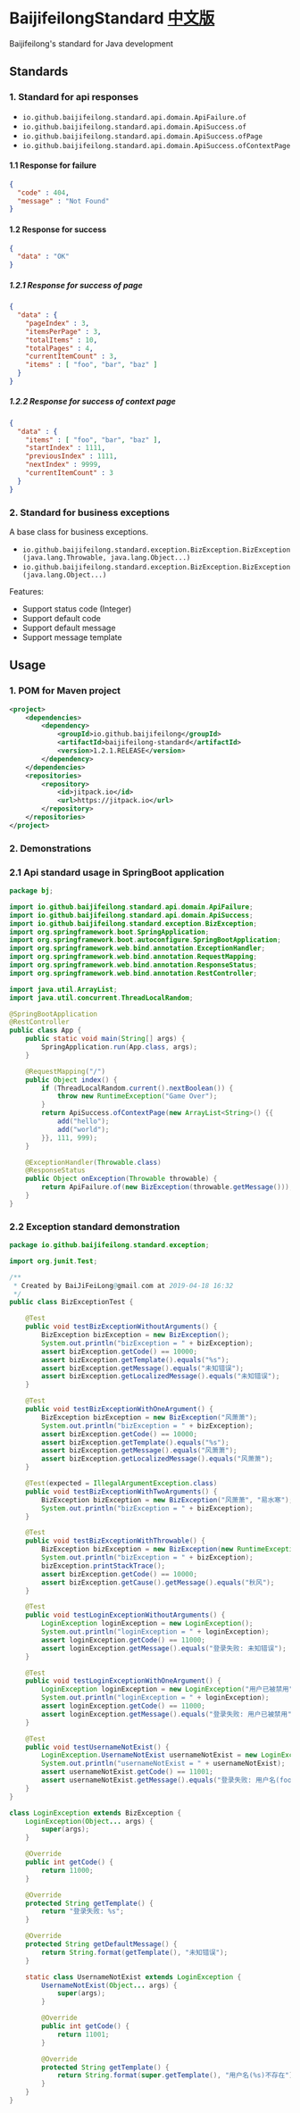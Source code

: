 # BaijifeilongStandard [中文版](README_zh-CN.md)

Baijifeilong's standard for Java development

## Standards

### 1. Standard for api responses

- `io.github.baijifeilong.standard.api.domain.ApiFailure.of`
- `io.github.baijifeilong.standard.api.domain.ApiSuccess.of`
- `io.github.baijifeilong.standard.api.domain.ApiSuccess.ofPage`
- `io.github.baijifeilong.standard.api.domain.ApiSuccess.ofContextPage`

#### 1.1 Response for failure

```json
{
  "code" : 404,
  "message" : "Not Found"
}
```

#### 1.2 Response for success

```json
{
  "data" : "OK"
}
```

##### 1.2.1 Response for success of page

```json
{
  "data" : {
    "pageIndex" : 3,
    "itemsPerPage" : 3,
    "totalItems" : 10,
    "totalPages" : 4,
    "currentItemCount" : 3,
    "items" : [ "foo", "bar", "baz" ]
  }
}
```

##### 1.2.2 Response for success of context page

```json
{
  "data" : {
    "items" : [ "foo", "bar", "baz" ],
    "startIndex" : 1111,
    "previousIndex" : 1111,
    "nextIndex" : 9999,
    "currentItemCount" : 3
  }
}
```

### 2. Standard for business exceptions

A base class for business exceptions.

- `io.github.baijifeilong.standard.exception.BizException.BizException(java.lang.Throwable, java.lang.Object...)`
- `io.github.baijifeilong.standard.exception.BizException.BizException(java.lang.Object...)`

Features:

- Support status code (Integer)
- Support default code
- Support default message
- Support message template

## Usage

### 1. POM for Maven project

```xml
<project>
    <dependencies>
        <dependency>
            <groupId>io.github.baijifeilong</groupId>
            <artifactId>baijifeilong-standard</artifactId>
            <version>1.2.1.RELEASE</version>
        </dependency>
    </dependencies>
    <repositories>
        <repository>
            <id>jitpack.io</id>
            <url>https://jitpack.io</url>
        </repository>
    </repositories>
</project>
```

### 2. Demonstrations

### 2.1 Api standard usage in SpringBoot application

```java
package bj;

import io.github.baijifeilong.standard.api.domain.ApiFailure;
import io.github.baijifeilong.standard.api.domain.ApiSuccess;
import io.github.baijifeilong.standard.exception.BizException;
import org.springframework.boot.SpringApplication;
import org.springframework.boot.autoconfigure.SpringBootApplication;
import org.springframework.web.bind.annotation.ExceptionHandler;
import org.springframework.web.bind.annotation.RequestMapping;
import org.springframework.web.bind.annotation.ResponseStatus;
import org.springframework.web.bind.annotation.RestController;

import java.util.ArrayList;
import java.util.concurrent.ThreadLocalRandom;

@SpringBootApplication
@RestController
public class App {
    public static void main(String[] args) {
        SpringApplication.run(App.class, args);
    }

    @RequestMapping("/")
    public Object index() {
        if (ThreadLocalRandom.current().nextBoolean()) {
            throw new RuntimeException("Game Over");
        }
        return ApiSuccess.ofContextPage(new ArrayList<String>() {{
            add("hello");
            add("world");
        }}, 111, 999);
    }

    @ExceptionHandler(Throwable.class)
    @ResponseStatus
    public Object onException(Throwable throwable) {
        return ApiFailure.of(new BizException(throwable.getMessage()));
    }
}
```

### 2.2 Exception standard demonstration

```java
package io.github.baijifeilong.standard.exception;

import org.junit.Test;

/**
 * Created by BaiJiFeiLong@gmail.com at 2019-04-18 16:32
 */
public class BizExceptionTest {

    @Test
    public void testBizExceptionWithoutArguments() {
        BizException bizException = new BizException();
        System.out.println("bizException = " + bizException);
        assert bizException.getCode() == 10000;
        assert bizException.getTemplate().equals("%s");
        assert bizException.getMessage().equals("未知错误");
        assert bizException.getLocalizedMessage().equals("未知错误");
    }

    @Test
    public void testBizExceptionWithOneArgument() {
        BizException bizException = new BizException("风萧萧");
        System.out.println("bizException = " + bizException);
        assert bizException.getCode() == 10000;
        assert bizException.getTemplate().equals("%s");
        assert bizException.getMessage().equals("风萧萧");
        assert bizException.getLocalizedMessage().equals("风萧萧");
    }

    @Test(expected = IllegalArgumentException.class)
    public void testBizExceptionWithTwoArguments() {
        BizException bizException = new BizException("风萧萧", "易水寒");
        System.out.println("bizException = " + bizException);
    }

    @Test
    public void testBizExceptionWithThrowable() {
        BizException bizException = new BizException(new RuntimeException("秋风"), "抛物线");
        System.out.println("bizException = " + bizException);
        bizException.printStackTrace();
        assert bizException.getCode() == 10000;
        assert bizException.getCause().getMessage().equals("秋风");
    }

    @Test
    public void testLoginExceptionWithoutArguments() {
        LoginException loginException = new LoginException();
        System.out.println("loginException = " + loginException);
        assert loginException.getCode() == 11000;
        assert loginException.getMessage().equals("登录失败: 未知错误");
    }

    @Test
    public void testLoginExceptionWithOneArgument() {
        LoginException loginException = new LoginException("用户已被禁用");
        System.out.println("loginException = " + loginException);
        assert loginException.getCode() == 11000;
        assert loginException.getMessage().equals("登录失败: 用户已被禁用");
    }

    @Test
    public void testUsernameNotExist() {
        LoginException.UsernameNotExist usernameNotExist = new LoginException.UsernameNotExist("foo");
        System.out.println("usernameNotExist = " + usernameNotExist);
        assert usernameNotExist.getCode() == 11001;
        assert usernameNotExist.getMessage().equals("登录失败: 用户名(foo)不存在");
    }
}

class LoginException extends BizException {
    LoginException(Object... args) {
        super(args);
    }

    @Override
    public int getCode() {
        return 11000;
    }

    @Override
    protected String getTemplate() {
        return "登录失败: %s";
    }

    @Override
    protected String getDefaultMessage() {
        return String.format(getTemplate(), "未知错误");
    }

    static class UsernameNotExist extends LoginException {
        UsernameNotExist(Object... args) {
            super(args);
        }

        @Override
        public int getCode() {
            return 11001;
        }

        @Override
        protected String getTemplate() {
            return String.format(super.getTemplate(), "用户名(%s)不存在");
        }
    }
}
```
